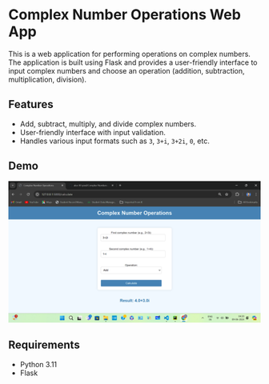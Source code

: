 # Complex Number Operations Web App

This is a web application for performing operations on complex numbers. The application is built using Flask and provides a user-friendly interface to input complex numbers and choose an operation (addition, subtraction, multiplication, division).

## Features

- Add, subtract, multiply, and divide complex numbers.
- User-friendly interface with input validation.
- Handles various input formats such as `3`, `3+i`, `3+2i`, `0`, etc.

## Demo

![Demo Screenshot](screenshot.png)

## Requirements

- Python 3.11
- Flask



